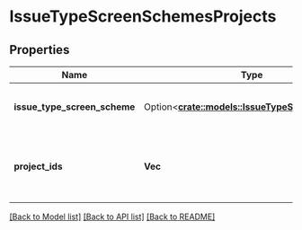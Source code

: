 # IssueTypeScreenSchemesProjects

## Properties

Name | Type | Description | Notes
------------ | ------------- | ------------- | -------------
**issue_type_screen_scheme** | Option<[**crate::models::IssueTypeScreenScheme**](IssueTypeScreenScheme.md)> | Details of an issue type screen scheme. | [optional]
**project_ids** | **Vec<String>** | The IDs of the projects using the issue type screen scheme. | 

[[Back to Model list]](../README.md#documentation-for-models) [[Back to API list]](../README.md#documentation-for-api-endpoints) [[Back to README]](../README.md)


